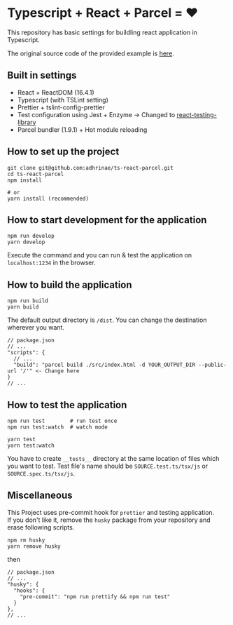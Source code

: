 # Typescript + React + Parcel = ❤️

This repository has basic settings for buildling react application in Typescript.

The original source code of the provided example is [here](https://github.com/kentcdodds/advanced-react-patterns-v2/blob/master/src/exercises-final/11.extra-3.js).

## Built in settings

- React + ReactDOM (16.4.1)
- Typescript (with TSLint setting)
- Prettier + tslint-config-prettier
- Test configuration using Jest + Enzyme -> Changed to [react-testing-library](https://github.com/kentcdodds/react-testing-library)
- Parcel bundler (1.9.1) + Hot module reloading

## How to set up the project

```
git clone git@github.com:adhrinae/ts-react-parcel.git
cd ts-react-parcel
npm install

# or
yarn install (recommended)
```

## How to start development for the application

    npm run develop
    yarn develop

Execute the command and you can run & test the application on `localhost:1234` in the browser.

## How to build the application

    npm run build
    yarn build

The default output directory is `/dist`. You can change the destination wherever you want.

```
// package.json
// ...
"scripts": {
  // ...
  "build": "parcel build ./src/index.html -d YOUR_OUTPUT_DIR --public-url '/'" <- Change here
}
// ...
```

## How to test the application

    npm run test        # run test once
    npm run test:watch  # watch mode

    yarn test
    yarn test:watch

You have to create `__tests__` directory at the same location of files which you want to test.
Test file's name should be `SOURCE.test.ts/tsx/js` or `SOURCE.spec.ts/tsx/js`.

## Miscellaneous

This Project uses pre-commit hook for `prettier` and testing application.  
If you don't like it, remove the `husky` package from your repository and erase following scripts.

    npm rm husky
    yarn remove husky

then

```
// package.json
// ...
"husky": {
  "hooks": {
    "pre-commit": "npm run prettify && npm run test"
  }
},
// ...
```
